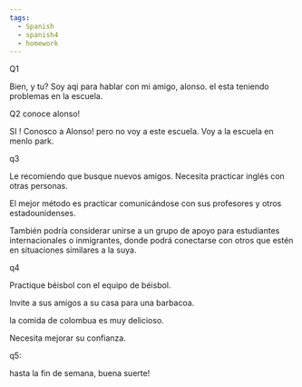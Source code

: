 ```yaml
---
tags:
  - Spanish
  - spanish4
  - homework
---
```



Q1

Bien, y tu? Soy aqi para hablar con mi amigo, alonso. el esta teniendo problemas en la escuela.

Q2 conoce alonso! 

SI ! Conosco a Alonso! pero no voy a este escuela. Voy a la escuela en menlo park.

q3

Le recomiendo que busque nuevos amigos. Necesita practicar inglés con otras personas.

El mejor método es practicar comunicándose con sus profesores y otros estadounidenses.

También podría considerar unirse a un grupo de apoyo para estudiantes internacionales o inmigrantes, donde podrá conectarse con otros que estén en situaciones similares a la suya.


q4

Practique béisbol con el equipo de béisbol.

Invite a sus amigos a su casa para una barbacoa.

la comida de colombua es muy delicioso.

Necesita mejorar su confianza.


q5:

hasta la fin de semana, buena suerte!